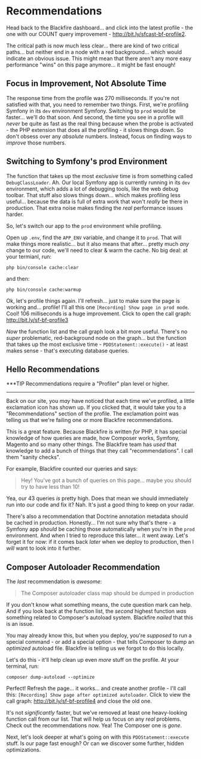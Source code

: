 # Recommendations

Head back to the Blackfire dashboard... and click into the latest profile - the
one with our COUNT query improvement - http://bit.ly/sfcast-bf-profile2.

The critical path is now much less clear... there are kind of two critical paths...
but neither end in a node with a red background... which would indicate an
obvious issue. This might mean that there aren't any more easy performance
"wins" on this page anymore... it might be fast enough!

## Focus in Improvement, Not Absolute Time

The response time from the profile was 270 milliseconds. If you're not satisfied
with that, you need to remember two things. First, we're profiling Symfony in its
`dev` environment Symfony. Switching to `prod` would be faster... we'll do that
soon. And second, the time you see in a profile will *never* be quite as fast as
the real thing because when the probe is activated - the PHP extension that does
all the profiling - it slows things down. So don't obsess over any *absolute*
numbers. Instead, focus on finding ways to *improve* those numbers.

## Switching to Symfony's prod Environment

The function that takes up the most *exclusive* time is from something called
`DebugClassLoader`. Ah. Our local Symfony app is currently running in its `dev`
environment, which adds a lot of debugging tools, like the web debug toolbar.
That stuff also slows things down... which makes profiling less useful... because
the data is full of extra work that won't *really* be there in production. That
extra noise makes finding the *real* performance issues harder.

So, let's switch our app to the `prod` environment while profiling.

Open up `.env`, find the `APP_ENV` variable, and change it to `prod`. That will
make things more realistic... but it also means that after... pretty much *any*
change to our code, we'll need to clear & warm the cache. No big deal: at your
termianl, run:

```terminal
php bin/console cache:clear
```

and then:

```terminal
php bin/console cache:warmup
```

Ok, let's profile things again. I'll refresh... just to make sure the page is
working and... profile! I'll all this one `[Recording] Show page in prod mode`.
Cool! 106 milliseconds is a huge improvement. Click to open the call graph:
http://bit.ly/sf-bf-profile3

*Now* the function list and the call graph look a bit more useful. There's no
*super* problematic, red-background node on the graph... but the function that
takes up the most exclusive time - `PDOStatement::execute()` - at least makes
sense - that's executing database queries.

## Hello Recommendations

***TIP
Recommendations require a "Profiler" plan level or higher.
***

Back on our site, you *may* have noticed that each time we've profiled, a little
exclamation icon has shown up. If you clicked that, it would take you to a
"Recommendations" section of the profile. The exclamation point was telling us
that we're failing one or more Blackfire recommendations.

This is a great feature. Because Blackfire is written *for* PHP, it has special
knowledge of how queries are made, how Composer works, Symfony, Magento and so
many other things. The Blackfire team has *used* that knowledge to add a bunch
of things that they call "recommendations". I call them "sanity checks".

For example, Blackfire counted our queries and says:

> Hey! You've got a bunch of queries on this page... maybe you should try to
> have less than 10!

Yea, our 43 queries *is* pretty high. Does that mean we should immediately run
into our code and fix it? Nah. It's just a good thing to keep on your radar.

There's also a recommendation that Doctrine annotation metadata should be cached
in production. Honestly... I'm not sure why that's there - a Symfony app *should*
be caching those automatically when you're in the `prod` environment. And when
I tried to reproduce this later... it went away. Let's forget it for now: if it
comes back *later* when we deploy to production, then I *will* want to look into
it further.

## Composer Autoloader Recommendation

The *last* recommendation is *awesome*:

> The Composer autoloader class map should be dumped in production

If you don't know what something means, the cute question mark can help. And if
you look back at the function list, the *second* highest function *was* something
related to Composer's autoload system. Blackfire *nailed* that this is an issue.

You may already know this, but when you deploy, you're *supposed* to run a special
command - or add a special option - that tells Composer to dump an *optimized*
autoload file. Blackfire is telling us we forgot to do this locally.

Let's do this - it'll help clean up even *more* stuff on the profile. At your
terminal, run:

```terminal
composer dump-autoload --optimize
```

Perfect! Refresh the page... it works... and create another profile - I'll
call this: `[Recording] Show page after optimized autoloader`. Click to view
the call graph: http://bit.ly/sf-bf-profile4 and close the old one.

It's not *significantly* faster, but we've removed at least one heavy-looking
function call from our list. That will help us focus on any *real* problems.
Check out the recommendations now. Yea! The Composer one is *gone*.

Next, let's look deeper at what's going on with this `PDOStatement::execute` stuff.
Is our page fast enough? Or can we discover some further, hidden optimizations.
